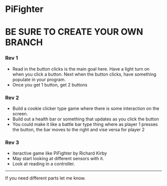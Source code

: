# PiFighter

# BE SURE TO CREATE YOUR OWN BRANCH

### Rev 1
 - Read in the button clicks is the main goal here.  Have a light turn on when you click a button.  Next when the button clicks, have something populate in your program.
 - Once you get 1 button, get 2 buttons

### Rev 2
 - Build a cookie clicker type game where there is some interaction on the screen.  
 - Build out a health bar or something that updates as you click the button
 - You could make it like a battle bar type thing where as player 1 presses the button, the bar moves to the right and vise versa for player 2

### Rev 3
 - iteractive game like PiFighter by Richard Kirby
 - May start looking at different sensors with it.
 - Look at reading in a controller.

---
If you need different parts let me know.
